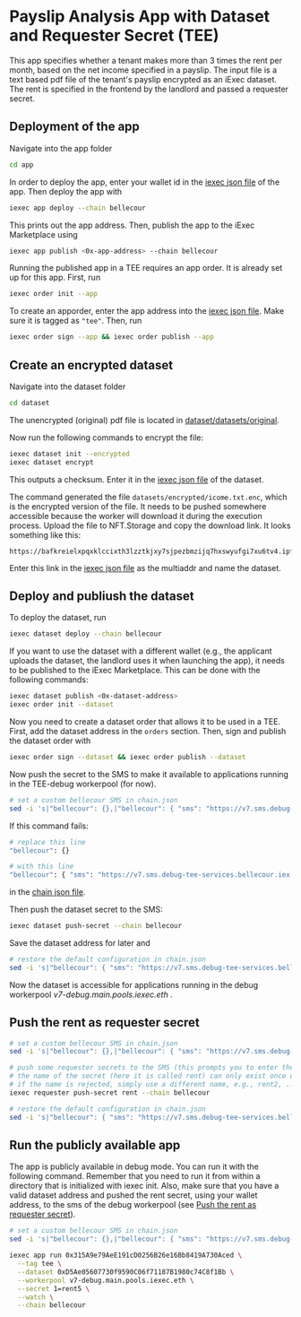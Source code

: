 # Payslip Analysis App with Dataset and Requester Secret (TEE)

This app specifies whether a tenant makes more than 3 times the rent per month,
based on the net income specified in a payslip. The input file is a text based pdf 
file of the tenant's payslip encrypted as an iExec dataset. The rent is specified in
the frontend by the landlord and passed a requester secret.

## Deployment of the app
Navigate into the app folder
```bash
cd app
```
In order to deploy the app, enter your wallet id in the [iexec json file](app/iexec.json)
of the app. Then deploy the app with
```bash
iexec app deploy --chain bellecour
```
This prints out the app address. Then, publish the app to the iExec Marketplace using
```bash
iexec app publish <0x-app-address> --chain bellecour
```

Running the published app in a TEE requires an app order. It is already set up for this app.
First, run
```bash
iexec order init --app
```
To create an apporder, enter the app address into the [iexec json file](app/iexec.json).
Make sure it is tagged as ```"tee"```. Then, run
```bash
iexec order sign --app && iexec order publish --app
```

## Create an encrypted dataset
Navigate into the dataset folder
```bash
cd dataset
````
The unencrypted (original) pdf file is located in [dataset/datasets/original](dataset/datasets/original).

Now run the following commands to encrypt the file:
```bash
iexec dataset init --encrypted
iexec dataset encrypt
```
This outputs a checksum. Enter it in the [iexec json file](dataset/iexec.json) of the dataset.

The command generated the file ```datasets/encrypted/icome.txt.enc```, which is the encrypted
version of the file. It needs to be pushed somewhere accessible because the worker will 
download it during the execution process. Upload the file to NFT.Storage and copy the download
link. It looks something like this:
```
https://bafkreielxpqxklccixth3lzztkjxy7sjpezbmzijq7hxswyufgi7xu6tv4.ipfs.nftstorage.link
```
Enter this link in the [iexec json file](dataset/iexec.json) as the multiaddr
and name the dataset.

## Deploy and publiush the dataset
To deploy the dataset, run
```bash
iexec dataset deploy --chain bellecour
```

If you want to use the dataset with a different wallet (e.g., the applicant uploads the dataset,
the landlord uses it when launching the app), it needs to be published to the iExec Marketplace.
This can be done with the following commands:
```bash
iexec dataset publish <0x-dataset-address>
iexec order init --dataset
```
Now you need to create a dataset order that allows it to be used in a TEE. First, add the dataset
address in the ```orders``` section. Then, sign and publish the dataset order with
```bash
iexec order sign --dataset && iexec order publish --dataset
```

Now push the secret to the SMS to make it available to applications running in the 
TEE-debug workerpool (for now).

```bash
# set a custom bellecour SMS in chain.json
sed -i 's|"bellecour": {},|"bellecour": { "sms": "https://v7.sms.debug-tee-services.bellecour.iex.ec" },|g' chain.json
```
If this command fails:
```bash
# replace this line
"bellecour": {}

# with this line
"bellecour": { "sms": "https://v7.sms.debug-tee-services.bellecour.iex.ec" },
```
in the [chain json file](dataset/chain.json).

Then push the dataset secret to the SMS:
```bash
iexec dataset push-secret --chain bellecour
```
Save the dataset address for later and
```bash
# restore the default configuration in chain.json
sed -i 's|"bellecour": { "sms": "https://v7.sms.debug-tee-services.bellecour.iex.ec" },|"bellecour": {},|g' chain.json
```
Now the dataset is accessible for applications running in the debug workerpool
*v7-debug.main.pools.iexec.eth* .

## Push the rent as requester secret
```bash
# set a custom bellecour SMS in chain.json
sed -i 's|"bellecour": {},|"bellecour": { "sms": "https://v7.sms.debug-tee-services.bellecour.iex.ec" },|g' chain.json

# push some requester secrets to the SMS (this prompts you to enter the rent value)
# the name of the secret (here it is called rent) can only exist once on the workerpool.
# if the name is rejected, simply use a different name, e.g., rent2, ...
iexec requester push-secret rent --chain bellecour

# restore the default configuration in chain.json
sed -i 's|"bellecour": { "sms": "https://v7.sms.debug-tee-services.bellecour.iex.ec" },|"bellecour": {},|g' chain.json
```

## Run the publicly available app
The app is publicly available in debug mode. You can run it with the following command.
Remember that you need to run it from within a directory that is initialized with iexec init.
Also, make sure that you have a valid dataset address and pushed the rent secret, using your
wallet address, to the sms of the debug workerpool 
(see [Push the rent as requester secret](#push-the-rent-as-requester-secret)).
```bash
# set a custom bellecour SMS in chain.json
sed -i 's|"bellecour": {},|"bellecour": { "sms": "https://v7.sms.debug-tee-services.bellecour.iex.ec" },|g' chain.json

iexec app run 0x315A9e79AeE191cD0256B26e16Bb8419A730Aced \
  --tag tee \
  --dataset 0xD5Ae05607730f9590C06f71187B1980c74C8f1Bb \
  --workerpool v7-debug.main.pools.iexec.eth \
  --secret 1=rent5 \
  --watch \
  --chain bellecour
```
